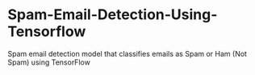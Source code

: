# Spam-Email-Detection-Using-Tensorflow
Spam email detection model that classifies emails as Spam or Ham (Not Spam) using TensorFlow
